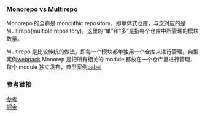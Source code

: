 ### Monorepo vs Multirepo
Monorepo 的全称是 monolithic repository，即单体式仓库，与之对应的是 Multirepo(multiple repository)，这里的“单”和“多”是指每个仓库中所管理的模块数量。

Multirepo 是比较传统的做法，即每一个模块都单独用一个仓库来进行管理。典型案例[webpack](https://github.com/webpack/webpack)
Monorep 是把所有相关的 module 都放在一个仓库里进行管理，每个 module 独立发布，典型案例[babel](https://github.com/babel/babel/tree/master/packages)

### 参考链接
[参考](http://blog.runningcoder.me/2018/08/17/learning-lerna/)    
[掘金](https://juejin.im/post/5a989fb451882555731b88c2)